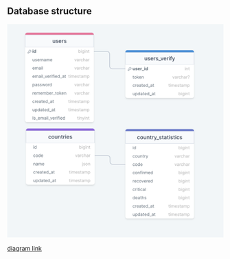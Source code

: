 ## Database structure

![Database structure](./readme/assets/database.png)

[diagram link](https://drawsql.app/teams/zeizvant/diagrams/coronatime)
